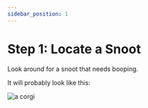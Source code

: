 ```yaml
---
sidebar_position: 1
---
```


# Step 1: Locate a Snoot

Look around for a snoot that needs booping.

It will probably look like this:

![a corgi](https://images.unsplash.com/photo-1597633425046-08f5110420b5?ixlib=rb-4.0.3&ixid=MnwxMjA3fDB8MHxwaG90by1wYWdlfHx8fGVufDB8fHx8&auto=format&fit=crop&w=2070&q=80)
